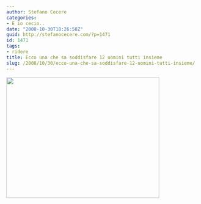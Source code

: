 ```yaml
---
author: Stefano Cecere
categories:
- E io cecio..
date: "2008-10-30T18:26:58Z"
guid: http://stefanocecere.com/?p=1471
id: 1471
tags:
- ridere
title: Ecco una che sa soddisfare 12 uomini tutti insieme
slug: /2008/10/30/ecco-una-che-sa-soddisfare-12-uomini-tutti-insieme/
---
```


<img class="aligncenter size-full wp-image-1472" title="donna-che-soddisfa-12-uomini" src="http://stefanocecere.com/wp-content/uploads/sites/3/2008/10/donna-che-soddisfa-12-uomini.jpg" alt="" width="400" height="316" srcset="http://stefanocecere.com/wp-content/uploads/sites/3/2008/10/donna-che-soddisfa-12-uomini.jpg 400w, http://stefanocecere.com/wp-content/uploads/sites/3/2008/10/donna-che-soddisfa-12-uomini-300x237.jpg 300w" sizes="(max-width: 400px) 100vw, 400px" />